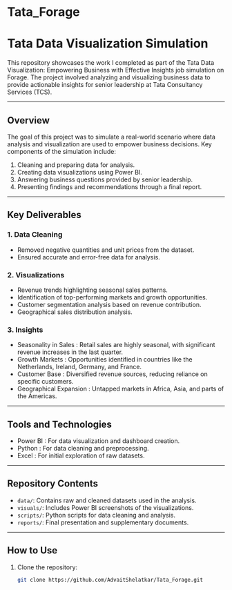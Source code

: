 # Tata_Forage

# Tata Data Visualization Simulation

This repository showcases the work I completed as part of the   Tata Data Visualization: Empowering Business with Effective Insights   job simulation on Forage. The project involved analyzing and visualizing business data to provide actionable insights for senior leadership at Tata Consultancy Services (TCS).  

---

## Overview

The goal of this project was to simulate a real-world scenario where data analysis and visualization are used to empower business decisions. Key components of the simulation include:  
1. Cleaning and preparing data for analysis.  
2. Creating data visualizations using Power BI.  
3. Answering business questions provided by senior leadership.  
4. Presenting findings and recommendations through a final report.  

---

## Key Deliverables
### 1. Data Cleaning
- Removed negative quantities and unit prices from the dataset.  
- Ensured accurate and error-free data for analysis.  

### 2. Visualizations
- Revenue trends highlighting seasonal sales patterns.  
- Identification of top-performing markets and growth opportunities.  
- Customer segmentation analysis based on revenue contribution.  
- Geographical sales distribution analysis.  

### 3. Insights
-   Seasonality in Sales  : Retail sales are highly seasonal, with significant revenue increases in the last quarter.  
-   Growth Markets  : Opportunities identified in countries like the Netherlands, Ireland, Germany, and France.  
-   Customer Base  : Diversified revenue sources, reducing reliance on specific customers.  
-   Geographical Expansion  : Untapped markets in Africa, Asia, and parts of the Americas.  

---

## Tools and Technologies
-   Power BI  : For data visualization and dashboard creation.  
-   Python  : For data cleaning and preprocessing.  
-   Excel  : For initial exploration of raw datasets.  

---

## Repository Contents
- `data/`: Contains raw and cleaned datasets used in the analysis.  
- `visuals/`: Includes Power BI screenshots of the visualizations.  
- `scripts/`: Python scripts for data cleaning and analysis.  
- `reports/`: Final presentation and supplementary documents.  

---

## How to Use
1. Clone the repository:  
   ```bash
   git clone https://github.com/AdvaitShelatkar/Tata_Forage.git
